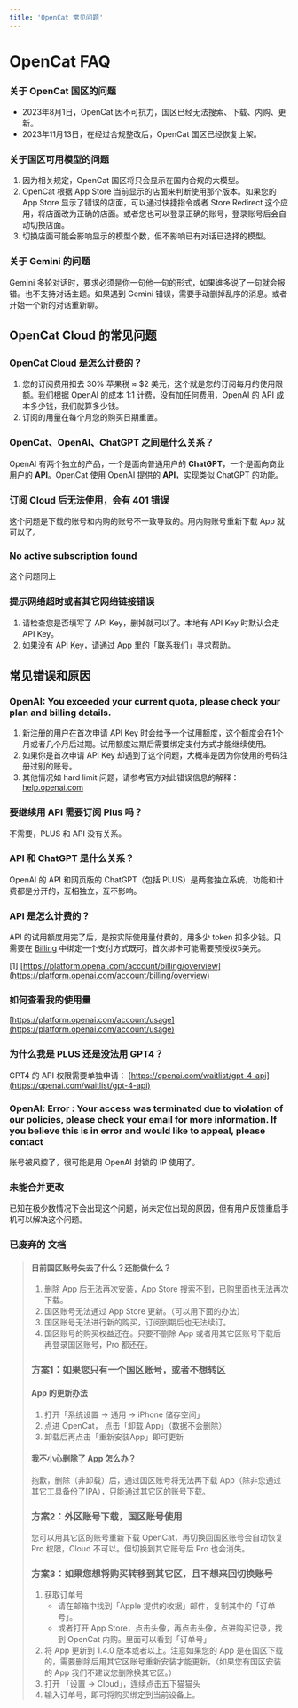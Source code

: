 ```yaml
---
title: 'OpenCat 常见问题'
---
```


# OpenCat FAQ


### 关于 OpenCat 国区的问题

* 2023年8月1日，OpenCat 因不可抗力，国区已经无法搜索、下载、内购、更新。
* 2023年11月13日，在经过合规整改后，OpenCat 国区已经恢复上架。


### 关于国区可用模型的问题

1. 因为相关规定，OpenCat 国区将只会显示在国内合规的大模型。
2. OpenCat 根据 App Store 当前显示的店面来判断使用那个版本。如果您的 App Store 显示了错误的店面，可以通过快捷指令或者 Store Redirect 这个应用，将店面改为正确的店面。或者您也可以登录正确的账号，登录账号后会自动切换店面。
3. 切换店面可能会影响显示的模型个数，但不影响已有对话已选择的模型。


### 关于 Gemini 的问题

Gemini 多轮对话时，要求必须是你一句他一句的形式，如果谁多说了一句就会报错。也不支持对话主题。如果遇到 Gemini 错误，需要手动删掉乱序的消息。或者开始一个新的对话重新聊。



## OpenCat Cloud 的常见问题

### OpenCat Cloud 是怎么计费的？

1. 您的订阅费用扣去 30% 苹果税 ≈ $2 美元，这个就是您的订阅每月的使用限额。我们根据 OpenAI 的成本 1:1 计费，没有加任何费用，OpenAI 的 API 成本多少钱，我们就算多少钱。
2. 订阅的用量在每个月您的购买日期重置。

### OpenCat、OpenAI、ChatGPT 之间是什么关系？

OpenAI 有两个独立的产品，一个是面向普通用户的 **ChatGPT**，一个是面向商业用户的 **API**。OpenCat 使用 OpenAI 提供的 **API**，实现类似 ChatGPT 的功能。


### 订阅 Cloud 后无法使用，会有 401 错误

这个问题是下载的账号和内购的账号不一致导致的。用内购账号重新下载 App 就可以了。


### No active subscription found

这个问题同上

### 提示网络超时或者其它网络链接错误

1. 请检查您是否填写了 API Key，删掉就可以了。本地有 API Key 时默认会走 API Key。
2. 如果没有 API Key，请通过 App 里的「联系我们」寻求帮助。


## 常见错误和原因

### OpenAI: You exceeded your current quota, please check your plan and billing details.

1. 新注册的用户在首次申请 API Key 时会给予一个试用额度，这个额度会在1个月或者几个月后过期。试用额度过期后需要绑定支付方式才能继续使用。
2. 如果你是首次申请 API Key 却遇到了这个问题，大概率是因为你使用的号码注册过别的账号。
3. 其他情况如 hard limit 问题，请参考官方对此错误信息的解释：[help.openai.com](https://help.openai.com/en/articles/6891831-error-code-429-you-exceeded-your-current-quota-please-check-your-plan-and-billing-details)

### 要继续用 API 需要订阅 Plus 吗？

不需要，PLUS 和 API 没有关系。 

### API 和 ChatGPT 是什么关系？

OpenAI 的 API 和网页版的 ChatGPT（包括 PLUS）是两套独立系统，功能和计费都是分开的，互相独立，互不影响。

### API 是怎么计费的？

API 的试用额度用完了后，是按实际使用量付费的，用多少 token 扣多少钱。只需要在 [Billing](https://platform.openai.com/account/billing/overview) 中绑定一个支付方式既可。首次绑卡可能需要预授权5美元。

[1] [https://platform.openai.com/account/billing/overview](https://platform.openai.com/account/billing/overview)

### 如何查看我的使用量
[https://platform.openai.com/account/usage](https://platform.openai.com/account/usage)


### 为什么我是 PLUS 还是没法用 GPT4？

GPT4 的 API 权限需要单独申请：
[https://openai.com/waitlist/gpt-4-api](https://openai.com/waitlist/gpt-4-api)


### OpenAl: Error : Your access was terminated due to violation of our policies, please check your email for more information. If you believe this is in error and would like to appeal, please contact

账号被风控了，很可能是用 OpenAI 封锁的 IP 使用了。


### 未能合并更改

已知在极少数情况下会出现这个问题，尚未定位出现的原因，但有用户反馈重启手机可以解决这个问题。

### 已废弃的 文档
> #### 目前国区账号失去了什么？还能做什么？
> 
> 1. 删除 App 后无法再次安装，App Store 搜索不到，已购里面也无法再次下载。
> 2. 国区账号无法通过 App Store 更新。（可以用下面的办法）
> 3. 国区账号无法进行新的购买，订阅到期后也无法续订。
> 4. 国区账号的购买权益还在。只要不删除 App 或者用其它区账号下载后再登录国区账号，Pro 都还在。
> 
> ### 方案1：如果您只有一个国区账号，或者不想转区
> 
> #### App 的更新办法 
> 
> 1. 打开「系统设置 → 通用 → iPhone 储存空间」
> 2. 点进 OpenCat， 点击「卸载 App」（数据不会删除）
> 3. 卸载后再点击「重新安装App」即可更新
> 
> #### 我不小心删除了 App 怎么办？
> 
> 抱歉，删除（非卸载）后，通过国区账号将无法再下载 App（除非您通过其它工具备份了IPA），只能通过其它区的账号下载。
> 
> 
> ### 方案2：外区账号下载，国区账号使用
> 
> 您可以用其它区的账号重新下载 OpenCat，再切换回国区账号会自动恢复 Pro 权限，Cloud 不可以。但切换到其它账号后 Pro 也会消失。
> 
> 
> ### 方案3：如果您想将购买转移到其它区，且不想来回切换账号
> 
> 1. 获取订单号
>     * 请在邮箱中找到「Apple 提供的收据」邮件，复制其中的「订单号」。
>     * 或者打开 App Store，点击头像，再点击头像，点进购买记录，找到 OpenCat 内购。里面可以看到「订单号」 
> 2. 将 App 更新到 1.4.0 版本或者以上。注意如果您的 App 是在国区下载的，需要删除后用其它区账号重新安装才能更新。（如果您有国区安装的 App 我们不建议您删除换其它区。）
> 3. 打开 「设置 → Cloud」，连续点击五下猫猫头
> 4. 输入订单号，即可将购买绑定到当前设备上。

